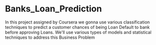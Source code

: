 # Banks_Loan_Prediction
In this project assigned by Coursera we gonna use various classification techniques to predict a customer chances of being Loan Default to bank before approving Loans. We'll use various types of models and statistical techniques to address this Business Problem
